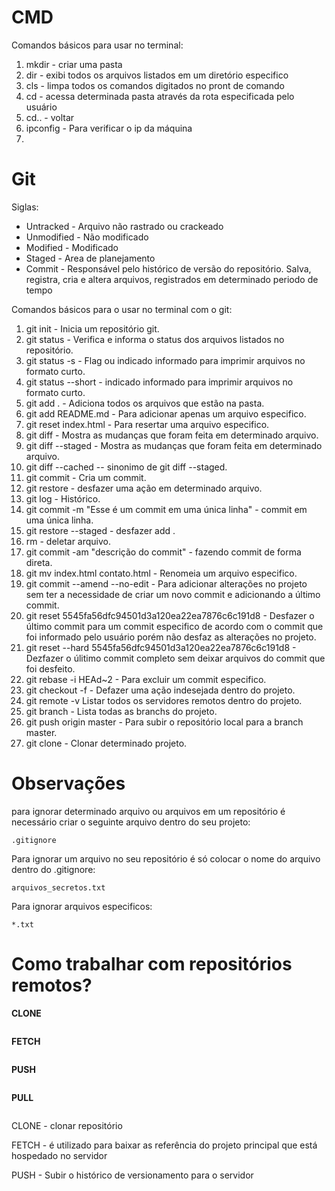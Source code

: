 # CMD
Comandos básicos para usar no terminal:
1. mkdir - criar uma pasta
2. dir - exibi todos os arquivos listados em um diretório especifico
3. cls - limpa todos os comandos digitados no pront de comando
4. cd - acessa determinada pasta através da rota especificada pelo usuário
6. cd.. - voltar 
7. ipconfig - Para verificar o ip da máquina
8. 


# Git 

Siglas:
* Untracked - Arquivo não rastrado ou crackeado
* Unmodified - Não modificado
* Modified - Modificado
* Staged - Area de planejamento
* Commit - Responsável pelo histórico de versão do repositório. Salva, registra, cria e altera arquivos, registrados em determinado periodo de tempo

Comandos básicos para o usar no terminal com o git:
1. git init - Inicia um repositório git.
2. git status - Verifica e informa o status dos arquivos listados no repositório.
3. git status -s - Flag ou indicado informado para imprimir arquivos no formato curto.
4. git status --short - indicado informado para imprimir arquivos no formato curto.
5. git add . - Adiciona todos os arquivos que estão na pasta.
6. git add README.md - Para adicionar apenas um arquivo especifico.
7. git reset index.html - Para resertar uma arquivo especifico.
8. git diff - Mostra as mudanças que foram feita em determinado arquivo.
9. git diff --staged - Mostra as mudanças que foram feita em determinado arquivo.
10. git diff --cached -- sinonimo de git diff --staged.
11. git commit - Cria um commit.
12. git restore - desfazer uma ação em determinado arquivo.
13. git log - Histórico.
14. git commit -m "Esse é um commit em uma única linha" - commit em uma única linha.
15. git restore --staged - desfazer add .
16. rm - deletar arquivo.
17. git commit -am "descrição do commit" - fazendo commit de forma direta.
18. git mv index.html contato.html - Renomeia um arquivo especifico.
19. git commit --amend --no-edit - Para adicionar alterações no projeto sem ter a necessidade de criar um novo commit e adicionando a último commit.
20. git reset 5545fa56dfc94501d3a120ea22ea7876c6c191d8 - Desfazer o último commit para um commit especifico de acordo com o commit que foi informado pelo usuário porém não desfaz as alterações no projeto.
21.  git reset --hard 5545fa56dfc94501d3a120ea22ea7876c6c191d8 - Dezfazer o úlitimo commit completo sem deixar arquivos do commit que foi desfeito.
22.  git rebase -i HEAd~2 - Para excluir um commit especifico.
23.  git checkout -f - Defazer uma ação indesejada dentro do projeto.
24.  git remote -v Listar todos os servidores remotos dentro do projeto.
25.  git branch - Lista todas as branchs do projeto.
26.  git push origin master - Para subir o repositório local para a branch master.
27.  git clone - Clonar determinado projeto.


# Observações
para ignorar determinado arquivo ou arquivos em um repositório é necessário criar o seguinte arquivo dentro do seu projeto:

 ``` .gitignore ```
 
 Para ignorar um arquivo no seu repositório é só colocar o nome do arquivo dentro do .gitignore:
 
 ``` arquivos_secretos.txt ```
 
 Para ignorar arquivos especificos:
 
 ``` *.txt ```
 
 # Como trabalhar com repositórios remotos?
 **CLONE**
 ```
 
 ```
 **FETCH**
 ```
 
 ```
 **PUSH**
 ```
 
 ```
 **PULL**
 ```
 
 ```
 
 CLONE - clonar repositório
 
 FETCH - é utilizado para baixar as referência do projeto principal que está hospedado no servidor
 
 PUSH - Subir o histórico de versionamento para o servidor 
 
 
 
 
 

